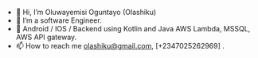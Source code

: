 - 👋 Hi, I’m Oluwayemisi Oguntayo (Olashiku)
- 👀 I’m a software Engineer.
- 🌱 Android / IOS / Backend using Kotlin and Java AWS Lambda, MSSQL, AWS API gateway.
- 📫 How to reach me olashiku@gmail.com, [+2347025262969] .

